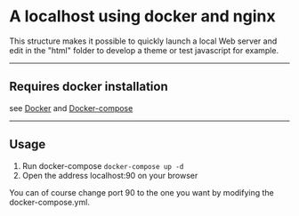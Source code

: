 # A localhost using docker and nginx

This structure makes it possible to quickly launch a local Web server and edit in the "html" folder to develop a theme or test javascript for example.

----
## Requires docker installation

see [Docker](https://www.docker.com/) and [Docker-compose](https://docs.docker.com/compose/)

----
## Usage
1. Run docker-compose 
```docker-compose up -d```
2. Open the address localhost:90 on your browser

You can of course change port 90 to the one you want by modifying the docker-compose.yml.